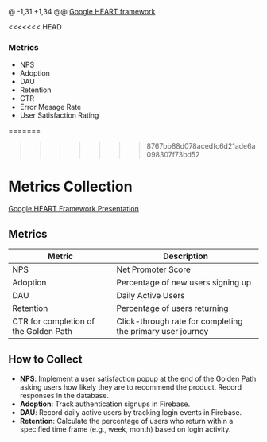 @ -1,31 +1,34 @@
[Google HEART framework](https://docs.google.com/presentation/d/15eCHSK0DUnF00R8eA2oMMlL9oRtyf8p_ZvA5GdR2UKw/edit?usp=sharing)

<<<<<<< HEAD
### Metrics
- NPS
- Adoption
- DAU
- Retention 
- CTR
- Error Mesage Rate
- User Satisfaction Rating

=======
>>>>>>> 8767bb88d078acedfc6d21ade6a098307f73bd52
# Metrics Collection

[Google HEART Framework Presentation](link-to-google-slide)

## Metrics

| Metric           | Description                          |
|------------------|--------------------------------------|
| NPS              | Net Promoter Score                   |
| Adoption         | Percentage of new users signing up   |
| DAU              | Daily Active Users                   |
| Retention        | Percentage of users returning        |
| CTR for completion of the Golden Path | Click-through rate for completing the primary user journey |

## How to Collect
- **NPS**: Implement a user satisfaction popup at the end of the Golden Path asking users how likely they are to recommend the product. Record responses in the database.
- **Adoption**: Track authentication signups in Firebase.
- **DAU**: Record daily active users by tracking login events in Firebase.
- **Retention**: Calculate the percentage of users who return within a specified time frame (e.g., week, month) based on login activity.
